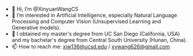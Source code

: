 - 👋 Hi, I’m @XinyuanWangCS
- 👀 I’m interested in Artificial Intelligence, especially Natural Language Processing and Computer Vision (Unsupervised Learning and Generative models).
- 🌱 I obtained my master's degree from UC San Diego (California, USA) and my bachelar's degree from Central South University (Hunan, China).
- 📫 How to reach me: xiw136@ucsd.edu / xywang626@gmail.com

<!---
XinyuanWangCS/XinyuanWangCS is a ✨ special ✨ repository because its `README.md` (this file) appears on your GitHub profile.
You can click the Preview link to take a look at your changes.
--->
